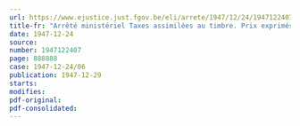 ```yaml
---
url: https://www.ejustice.just.fgov.be/eli/arrete/1947/12/24/1947122407/justel
title-fr: "Arrêté ministériel Taxes assimilées au timbre. Prix exprimés en monnaies étrangères. - Conversion"
date: 1947-12-24
source:
number: 1947122407
page: 888888
case: 1947-12-24/06
publication: 1947-12-29
starts:
modifies:
pdf-original:
pdf-consolidated:
---
```


